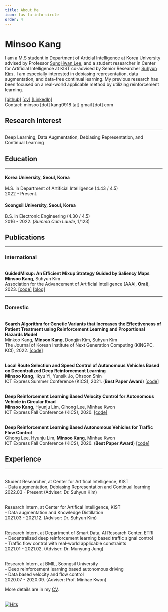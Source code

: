 ```yaml
---
title: About Me
icon: fas fa-info-circle
order: 4
---
```



# Minsoo Kang

I am a M.S student in Department of Articial Intelligence at Korea University advised by Professor [SungHwan Lee](http://pr.korea.ac.kr/), and a student researcher in Center for Artificial Intelligence at KIST co-advised by Senior Researcher [Suhyun Kim](https://kdst.re.kr/) . 
I am especially interested in debiasing representation, data augmentation, and data-free continual learning. 
My previous research has been focused on a real-world applicable method by utilizing reinforcement learning. 

<!-- [[Google Scholar]](https://scholar.google.com/citations?user=INQVkzcAAAAJ&hl=ko) -->
[[github]](https://github.com/3neutronstar/)
[[cv]](https://drive.google.com/file/d/1z04-r7CqADjicDNpIej-xMTBRWx4PyeR/view?usp=sharing)
[[LinkedIn]](https://www.linkedin.com/in/minsoo-kang-4a97291b9/) <br>
Contact: minsoo [dot] kang0918 [at] gmail [dot] com



## Research Interest
---
Deep Learning, Data Augmentation, Debiasing Representation, and Continual Learning 

## Education
---
#### **Korea University, Seoul, Korea**
M.S. in Department of Artificial Intelligence (4.43 / 4.5)
<br>2022 - Present.

#### **Soongsil University, Seoul, Korea**
B.S. in Electronic Engineering (4.30 / 4.5)
<br>2016 - 2022. (*Summa Cum Laude*, 1/123)


## Publications
---
### **International**
<br> **GuidedMixup: An Efficient Mixup Strategy Guided by Saliency Maps**
<br> **Minsoo Kang**, Suhyun Kim
<br> Association for the Advancement of Artificial Intelligence (AAAI, **Oral**), 2023. [[code]](https://github.com/3neutronstar/GuidedMixup/) [[blog]](https://3neutronstar.github.io/posts/GuidedMixup)

---
### **Domestic**
<br>**Search Algorithm for Genetic Variants that Increases the Effectiveness of Patient Treatment using Reinforcement Learning and Proportional Hazards Model**
<br>Minkoo Kang, **Minsoo Kang**, Dongjin Kim, Suhyun Kim
<br>The Journal of Korean Institute of Next Generation Computing (KINGPC, KCI), 2022. [[code]](https://github.com/3neutronstar/DHP)

<br>**Local Route Selection and Speed Control of Autonomous Vehicles Based on Decentralized Deep Reinforcement Learning**
<br>**Minsoo Kang**, Ilkyu Yi, Yunsik Jo, Ohsoon Shin
<br>ICT Express Summer Conference (KICS), 2021. (**Best Paper Award**) [[code]](https://github.com/3neutronstar/sumo-continuous-selfdriving)

<br>**Deep Reinforcement Learning Based Velocity Control for Autonomous Vehicle in Circular Road**
<br>**Minsoo Kang**, Hyunju Lim, Gihong Lee, Minhae Kwon
<br>ICT Express Fall Conference (KICS), 2020. [[code]](https://github.com/3neutronstar/flow_RL)

<br>**Deep Reinforcement Learning Based Autonomous Vehicles for Traffic Flow Control**
<br>Gihong Lee, Hyunju Lim, **Minsoo Kang**, Minhae Kwon
<br>ICT Express Fall Conference (KICS), 2020. (**Best Paper Award**) [[code]](https://github.com/3neutronstar/flow_RL)

## Experience
---
<br> Student Researcher, at Center for Artifical Intelligence, KIST
<br> - Data augmentation, Debiasing Representation and Continual learning 
<br> 2022.03 - Present (Adviser: Dr. Suhyun Kim)

<br> Research Intern, at Center for Artifical Intelligence, KIST 
<br> - Data augmentation and Knowledge Distillation 
<br> 2021.03 - 2021.12. (Adviser: Dr. Suhyun Kim)

<br> Research Intern, at Department of Smart Data, AI Research Center, ETRI
<br> - Decentralized deep reinforcement learning based traffic signal control 
<br> - Traffic flow control with real-world applicable constraints
<br> 2021.01 - 2021.02. (Adviser: Dr. Munyung Jung)

<br> Research Intern, at BMIL, Soongsil University 
<br> - Deep reinforcement learning based autonomous driving 
<br> - Data based velocity and flow control
<br> 2020.07 - 2020.09. (Adviser: Prof. Minhae Kwon)

More details are in my [CV](https://drive.google.com/file/d/1z04-r7CqADjicDNpIej-xMTBRWx4PyeR/view?usp=sharing).

<br> [![Hits](https://hits.seeyoufarm.com/api/count/incr/badge.svg?url=https%3A%2F%2F3neutronstar.gitub.io&count_bg=%2379C83D&title_bg=%23555555&icon=&icon_color=%23E7E7E7&title=hits&edge_flat=false)](https://hits.seeyoufarm.com)

<!--- ## Books for Study
[List](https://www.notion.so/Books-2a4ee1af56974047a111ba7aba54b661)

command to check: bundle exec jekyll serve
--->
